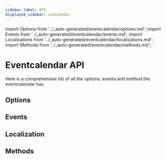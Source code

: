 ```yaml
---
sidebar_label: API
displayed_sidebar: vueSidebar
---
```


import Options from '../_auto-generated/eventcalendar/options.md';
import Events from '../_auto-generated/eventcalendar/events.md';
import Localizations from '../_auto-generated/eventcalendar/localizations.md';
import Methods from '../_auto-generated/eventcalendar/methods.md';

# Eventcalendar API

Here is a comprehensive list of all the options, events and method the eventcalendar has.

<div className="option-list">

## Options


<Options />

## Events

<Events />

## Localization

<Localizations />

## Methods

<Methods />

</div>